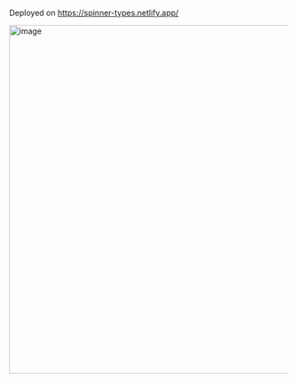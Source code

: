 Deployed on  https://spinner-types.netlify.app/


<img width="1254" height="629" alt="image" src="https://github.com/user-attachments/assets/3ba6ceca-6ef5-478e-9c65-90a43b03da19" />

